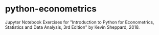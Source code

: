 # python-econometrics
Jupyter Notebook Exercises for "Introduction to Python for Econometrics, Statistics and Data Analysis, 3rd Edition" by Kevin Sheppard, 2018.
